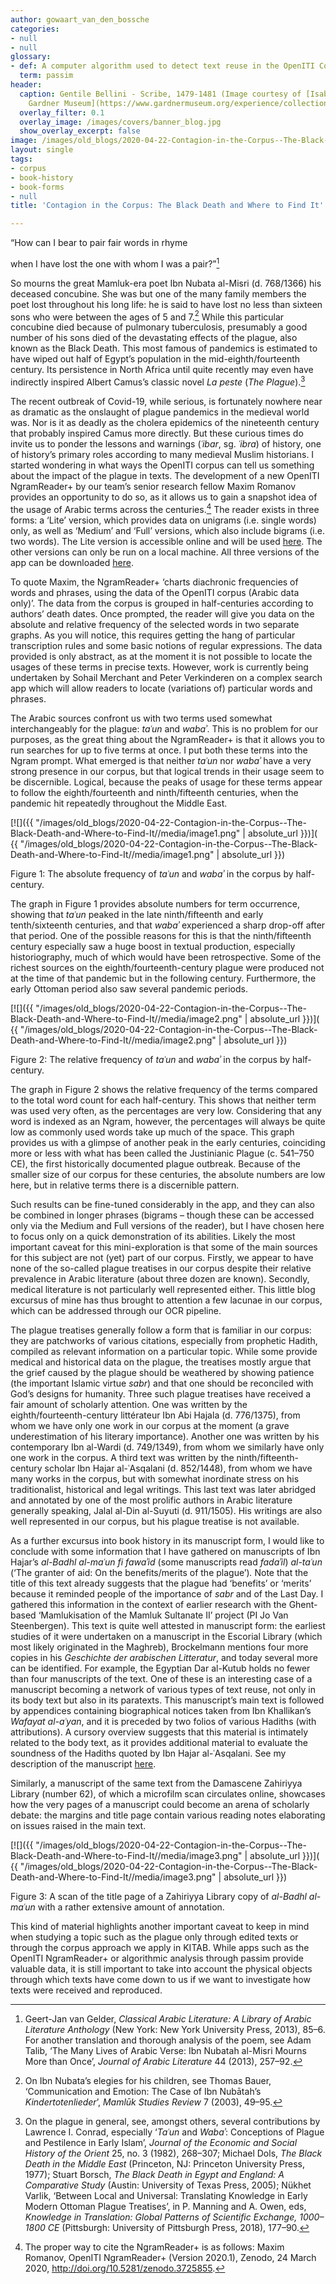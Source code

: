 ```yaml
---
author: gowaart_van_den_bossche
categories:
- null
- null
glossary:
- def: A computer algorithm used to detect text reuse in the OpenITI Corpus.
  term: passim
header:
  caption: Gentile Bellini - Scribe, 1479-1481 (Image courtesy of [Isabella Stewart
    Gardner Museum](https://www.gardnermuseum.org/experience/collection/10755), Boston)
  overlay_filter: 0.1
  overlay_image: /images/covers/banner_blog.jpg
  show_overlay_excerpt: false
image: /images/old_blogs/2020-04-22-Contagion-in-the-Corpus--The-Black-Death-and-Where-to-Find-It//media/image1.png
layout: single
tags:
- corpus
- book-history
- book-forms
- null
title: 'Contagion in the Corpus: The Black Death and Where to Find It'

---
```





“How can I bear to pair fair words in rhyme



when I have lost the one with whom I was a pair?”[^1]



So mourns the great Mamluk-era poet Ibn Nubata al-Misri (d. 768/1366) his deceased concubine. She was but one of the many family members the poet lost throughout his long life: he is said to have lost no less than sixteen sons who were between the ages of 5 and 7.[^2] While this particular concubine died because of pulmonary tuberculosis, presumably a good number of his sons died of the devastating effects of the plague, also known as the Black Death. This most famous of pandemics is estimated to have wiped out half of Egypt’s population in the mid-eighth/fourteenth century. Its persistence in North Africa until quite recently may even have indirectly inspired Albert Camus’s classic novel *La peste* (*The Plague*).[^3]



The recent outbreak of Covid-19, while serious, is fortunately nowhere near as dramatic as the onslaught of plague pandemics in the medieval world was. Nor is it as deadly as the cholera epidemics of the nineteenth century that probably inspired Camus more directly. But these curious times do invite us to ponder the lessons and warnings (*ʿibar*, sg. *ʿibra*) of history, one of history’s primary roles according to many medieval Muslim historians. I started wondering in what ways the OpenITI corpus can tell us something about the impact of the plague in texts. The development of a new OpenITI NgramReader+ by our team’s senior research fellow Maxim Romanov provides an opportunity to do so, as it allows us to gain a snapshot idea of the usage of Arabic terms across the centuries.[^4] The reader exists in three forms: a ‘Lite’ version, which provides data on unigrams (i.e. single words) only, as well as ‘Medium’ and ‘Full’ versions, which also include bigrams (i.e. two words). The Lite version is accessible online and will be used [here](https://maximromanov.shinyapps.io/OpenITI_NgramReaderPlus_Lite/). The other versions can only be run on a local machine. All three versions of the app can be downloaded [here](https://zenodo.org/record/3725855#.XpnqxG57mB4).



To quote Maxim, the NgramReader+ ‘charts diachronic frequencies of words and phrases, using the data of the OpenITI corpus (Arabic data only)’. The data from the corpus is grouped in half-centuries according to authors’ death dates. Once prompted, the reader will give you data on the absolute and relative frequency of the selected words in two separate graphs. As you will notice, this requires getting the hang of particular transcription rules and some basic notions of regular expressions. The data provided is only abstract, as at the moment it is not possible to locate the usages of these terms in precise texts. However, work is currently being undertaken by Sohail Merchant and Peter Verkinderen on a complex search app which will allow readers to locate (variations of) particular words and phrases.



The Arabic sources confront us with two terms used somewhat interchangeably for the plague: *taʿun* and *wabaʾ*. This is no problem for our purposes, as the great thing about the NgramReader+ is that it allows you to run searches for up to five terms at once. I put both these terms into the Ngram prompt. What emerged is that neither *taʿun* nor *wabaʾ* have a very strong presence in our corpus, but that logical trends in their usage seem to be discernible. Logical, because the peaks of usage for these terms appear to follow the eighth/fourteenth and ninth/fifteenth centuries, when the pandemic hit repeatedly throughout the Middle East.



[![]({{ "/images/old_blogs/2020-04-22-Contagion-in-the-Corpus--The-Black-Death-and-Where-to-Find-It//media/image1.png" | absolute_url }})]( {{ "/images/old_blogs/2020-04-22-Contagion-in-the-Corpus--The-Black-Death-and-Where-to-Find-It//media/image1.png" | absolute_url }})



Figure 1: The absolute frequency of *taʿun* and *wabaʾ* in the corpus by half-century.



The graph in Figure 1 provides absolute numbers for term occurrence, showing that *taʿun* peaked in the late ninth/fifteenth and early tenth/sixteenth centuries, and that *wabaʾ* experienced a sharp drop-off after that period. One of the possible reasons for this is that the ninth/fifteenth century especially saw a huge boost in textual production, especially historiography, much of which would have been retrospective. Some of the richest sources on the eighth/fourteenth-century plague were produced not at the time of that pandemic but in the following century. Furthermore, the early Ottoman period also saw several pandemic periods.



[![]({{ "/images/old_blogs/2020-04-22-Contagion-in-the-Corpus--The-Black-Death-and-Where-to-Find-It//media/image2.png" | absolute_url }})]( {{ "/images/old_blogs/2020-04-22-Contagion-in-the-Corpus--The-Black-Death-and-Where-to-Find-It//media/image2.png" | absolute_url }})



Figure 2: The relative frequency of *taʿun* and *wabaʾ* in the corpus by half-century.



The graph in Figure 2 shows the relative frequency of the terms compared to the total word count for each half-century. This shows that neither term was used very often, as the percentages are very low. Considering that any word is indexed as an Ngram, however, the percentages will always be quite low as commonly used words take up much of the space. This graph provides us with a glimpse of another peak in the early centuries, coinciding more or less with what has been called the Justinianic Plague (c. 541–750 CE), the first historically documented plague outbreak. Because of the smaller size of our corpus for these centuries, the absolute numbers are low here, but in relative terms there is a discernible pattern.



Such results can be fine-tuned considerably in the app, and they can also be combined in longer phrases (bigrams – though these can be accessed only via the Medium and Full versions of the reader), but I have chosen here to focus only on a quick demonstration of its abilities. Likely the most important caveat for this mini-exploration is that some of the main sources for this subject are not (yet) part of our corpus. Firstly, we appear to have none of the so-called plague treatises in our corpus despite their relative prevalence in Arabic literature (about three dozen are known). Secondly, medical literature is not particularly well represented either. This little blog excursus of mine has thus brought to attention a few lacunae in our corpus, which can be addressed through our OCR pipeline.



The plague treatises generally follow a form that is familiar in our corpus: they are patchworks of various citations, especially from prophetic Hadith, compiled as relevant information on a particular topic. While some provide medical and historical data on the plague, the treatises mostly argue that the grief caused by the plague should be weathered by showing patience (the important Islamic virtue *sabr*) and that one should be reconciled with God’s designs for humanity. Three such plague treatises have received a fair amount of scholarly attention. One was written by the eighth/fourteenth-century littérateur Ibn Abi Hajala (d. 776/1375), from whom we have only one work in our corpus at the moment (a grave underestimation of his literary importance). Another one was written by his contemporary Ibn al-Wardi (d. 749/1349), from whom we similarly have only one work in the corpus. A third text was written by the ninth/fifteenth-century scholar Ibn Hajar al-ʿAsqalani (d. 852/1448), from whom we have many works in the corpus, but with somewhat inordinate stress on his traditionalist, historical and legal writings. This last text was later abridged and annotated by one of the most prolific authors in Arabic literature generally speaking, Jalal al-Din al-Suyuti (d. 911/1505). His writings are also well represented in our corpus, but his plague treatise is not available.



As a further excursus into book history in its manuscript form, I would like to conclude with some information that I have gathered on manuscripts of Ibn Hajar’s *al-Badhl al-maʿun fi fawaʾid* (some manuscripts read *fadaʾil*) *al-taʿun* (‘The granter of aid: On the benefits/merits of the plague’)*.* Note that the title of this text already suggests that the plague had ‘benefits’ or ‘merits’ because it reminded people of the importance of *sabr* and of the Last Day. I gathered this information in the context of earlier research with the Ghent-based ‘Mamlukisation of the Mamluk Sultanate II’ project (PI Jo Van Steenbergen). This text is quite well attested in manuscript form: the earliest studies of it were undertaken on a manuscript in the Escorial Library (which most likely originated in the Maghreb), Brockelmann mentions four more copies in his *Geschichte der arabischen Litteratur*, and today several more can be identified. For example, the Egyptian Dar al-Kutub holds no fewer than four manuscripts of the text. One of these is an interesting case of a manuscript becoming a network of various types of text reuse, not only in its body text but also in its paratexts. This manuscript’s main text is followed by appendices containing biographical notices taken from Ibn Khallikan’s *Wafayat al-aʿyan*, and it is preceded by two folios of various Hadiths (with attributions). A cursory overview suggests that this material is intimately related to the body text, as it provides additional material to evaluate the soundness of the Hadiths quoted by Ibn Hajar al-ʿAsqalani. See my description of the manuscript [here](https://ihodp.ugent.be/bah/mml01%3A000000386).



Similarly, a manuscript of the same text from the Damascene Zahiriyya Library (number 62), of which a microfilm scan circulates online, showcases how the very pages of a manuscript could become an arena of scholarly debate: the margins and title page contain various reading notes elaborating on issues raised in the main text.



[![]({{ "/images/old_blogs/2020-04-22-Contagion-in-the-Corpus--The-Black-Death-and-Where-to-Find-It//media/image3.png" | absolute_url }})]( {{ "/images/old_blogs/2020-04-22-Contagion-in-the-Corpus--The-Black-Death-and-Where-to-Find-It//media/image3.png" | absolute_url }})



Figure 3: A scan of the title page of a Zahiriyya Library copy of *al-Badhl al-maʿun* with a rather extensive amount of annotation.



This kind of material highlights another important caveat to keep in mind when studying a topic such as the plague only through edited texts or through the corpus approach we apply in KITAB. While apps such as the OpenITI NgramReader+ or algorithmic analysis through passim provide valuable data, it is still important to take into account the physical objects through which texts have come down to us if we want to investigate how texts were received and reproduced.


[^1]: Geert-Jan van Gelder, *Classical Arabic Literature: A Library of Arabic Literature Anthology* (New York: New York University Press, 2013), 85–6. For another translation and thorough analysis of the poem, see Adam Talib, ‘The Many Lives of Arabic Verse: Ibn Nubatah al-Misri Mourns More than Once’, *Journal of Arabic Literature* 44 (2013), 257–92.


[^2]: On Ibn Nubata’s elegies for his children, see Thomas Bauer, ‘Communication and Emotion: The Case of Ibn Nubātah’s *Kindertotenlieder*’, *Mamlūk Studies Review* 7 (2003), 49–95.


[^3]: On the plague in general, see, amongst others, several contributions by Lawrence I. Conrad, especially ‘*Taʿun* and *Wabaʾ*: Conceptions of Plague and Pestilence in Early Islam’, *Journal of the Economic and Social History of the Orient* 25, no. 3 (1982), 268–307; Michael Dols, *The Black Death in the Middle East* (Princeton, NJ: Princeton University Press, 1977); Stuart Borsch, *The Black Death in Egypt and England: A Comparative Study* (Austin: University of Texas Press, 2005); Nükhet Varlik, ‘Between Local and Universal: Translating Knowledge in Early Modern Ottoman Plague Treatises’, in P. Manning and A. Owen, eds, *Knowledge in Translation: Global Patterns of Scientific Exchange, 1000–1800 CE* (Pittsburgh: University of Pittsburgh Press, 2018), 177–90.


[^4]: The proper way to cite the NgramReader+ is as follows: Maxim Romanov, OpenITI NgramReader+ (Version 2020.1), Zenodo, 24 March 2020, http://doi.org/10.5281/zenodo.3725855.

